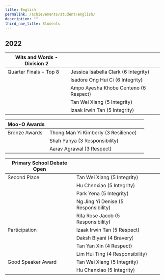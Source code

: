 ```yaml
---
title: English
permalink: /achievements/student/english/
description: ""
third_nav_title: Students
---
```

## 2022

| Wits and Words  - Division 2 |  |  |
| -------- | -------- | -------- |
| Quarter Finals - Top 8     | Jessica Isabella Clark (6 Integrity)     |      |
|      | Isadore Ong Hui Ci (6 Integrity)     |      |
|      | Ampo Ayesha Khobe Centeno (6 Respect)     |      |
|      | Tan Wei Xiang (5 Integrity)     |      |
|      | Izaak Irwin Tan (5 Integrity)     |      |

| Moo-O Awards |  |  |
| -------- | -------- | -------- |
| Bronze Awards     | Thong Man Yi Kimberly (3 Resilience)     |      |
|      | Shah Panya (3 Responsibility)     |      |
|      | Aarav Agrawal (3 Respect)     |      |

| Primary School Debate Open|  |  |
| -------- | -------- | -------- |
| Second Place     | Tan Wei Xiang (5 Integrity)     |      |
|      | Hu Chenxiao (5 Integrity)     |      |
|      | Park Yena (5 Integrity)     |      |
|      | Ng Jing Yi Denise (5 Responsibility)     |      |
|      | Rita Rose Jacob (5 Responsibility)     |      |
| Participation     | Izaak Irwin Tan (5 Respect)     |      |
|      | Daksh Biyani (4 Bravery)     |      |
|      | Tan Yan Xin (4 Respect)     |      |
|      | Lim Hui Ting (4 Responsibility)     |      |
| Good Speaker Award     | Tan Wei Xiang (5 Integrity)     |      |
|      | Hu Chenxiao (5 Integrity)     |      |
